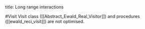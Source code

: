 title: Long range interactions

#Visit
Visit class ([[Abstract_Ewald_Real_Visitor]]) and
procedures ([[ewald_reci_visit]]) are not optimised.

